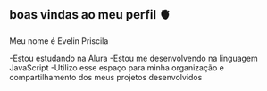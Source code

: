 ## boas vindas ao meu perfil 🫀

Meu nome é Evelin Priscila

-Estou estudando na Alura
-Estou me desenvolvendo na linguagem JavaScript
-Utilizo esse espaço para minha organização e compartilhamento dos meus projetos desenvolvidos
